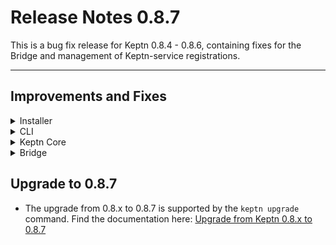 # Release Notes 0.8.7

This is a bug fix release for Keptn 0.8.4 - 0.8.6, containing fixes for the Bridge and management of Keptn-service registrations.

---
## Improvements and Fixes 

<details><summary>Installer</summary>
<p>

- *Fixes:*
  - Upstream sent too big header while reading response header from upstream error while SSO logout [4662](https://github.com/keptn/keptn/issues/4662)

</p>
</details>

<details><summary>CLI</summary>
<p>

- *Fixes:*
  - Removed warning when `KUBECONFIG` file is missing [4553](https://github.com/keptn/keptn/issues/4553)

</p>
</details>

<details><summary>Keptn Core</summary>
<p>

- *Improvement:*
  - Throttled authenticating a user on Bridge or Keptn CLI on `/auth` endpoint  [4323](https://github.com/keptn/keptn/issues/4323)

- *Fixes:*
  - *shipyard-controller*: `nil` pointer dereferences when receiving events with missing fields [4652](https://github.com/keptn/keptn/issues/4652)
  - De-registration of uniform services fails on upgrade scenario [4615](https://github.com/keptn/keptn/issues/4615)
  - Support `https` for uniform registration outside the Keptn cluster [4516](https://github.com/keptn/keptn/issues/4516)

</p>
</details>

<details><summary>Bridge</summary>
<p>

- *Fixes:*
  - The bridge breaks if the first key-value pair is deleted [4622](https://github.com/keptn/keptn/issues/4622)
  - Secrets list is not updated after deleting a secret [4633](https://github.com/keptn/keptn/issues/4633)
  - Secrets view is empty after deleting one secret [4660](https://github.com/keptn/keptn/issues/4660)
  - Bridge server returns wrong http-status-code [4658](https://github.com/keptn/keptn/issues/4658)
  - Service evaluation screen refreshes every time after polling data [4491](https://github.com/keptn/keptn/issues/4491)

</p>
</details>

## Upgrade to 0.8.7

- The upgrade from 0.8.x to 0.8.7 is supported by the `keptn upgrade` command. Find the documentation here: [Upgrade from Keptn 0.8.x to 0.8.7](https://keptn.sh/docs/0.8.x/operate/upgrade/#upgrade-from-keptn-0-8-6-to-0-8-7)